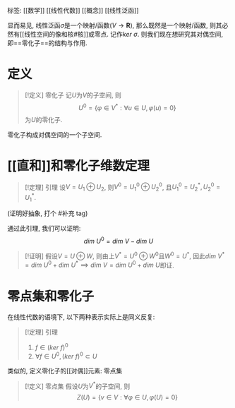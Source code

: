 标签: [[数学]] [[线性代数]] [[概念]] [[线性泛函]]

显而易见, 线性泛函$\sigma$是一个映射/函数($V\to \mathbf{R}$), 那么既然是一个映射/函数, 则其必然有[[线性空间的像和核#核]]或零点. 记作$ker\ \sigma$. 则我们现在想研究其对偶空间, 即==零化子==的结构与作用. 

# 定义

>[!定义] 零化子
>记$U$为$V$的子空间, 则
>$$
>U^{0}=\{\varphi\in V^{*}:\forall u \in U,\varphi(u)=0\}
>$$
>为$U$的零化子. 

零化子构成对偶空间的一个子空间. 

# [[直和]]和零化子维数定理


>[!定理] 引理
设$V=U_{1}\oplus U_{2}$, 则$V^{0}=U_{1}^{0}\oplus U_{2}^{0}$, 且$U_{1}^{0}=U_{2}^{*},U_{2}^{0}=U_{1}^{*}$. 


(证明好抽象, 打个 #补充 tag)

通过此引理, 我们可以证明: 
$$
dim\ U^{0} = dim\ V - dim\ U
$$
> [!证明]
>    假设$V=U\oplus W$, 则由上$V^{*}=U^{0}\oplus W^{0}$且$W^{0}=U^{*}$, 因此$dim\ V^{*} = dim\ U^{0} + dim\ U^{*}\implies dim\ V=dim\ U^{0} + dim\ U$即证. 

# 零点集和零化子

在线性代数的语境下, 以下两种表示实际上是同义反复: 

>[!定理] 引理
>1. $f\in (ker\ f)^{0}$
>2. $\forall f \in U^{0}, (ker\ f)^{0}\subset U$

类似的, 定义零化子的[[对偶]]元素: 零点集

>[!定义] 零点集
>假设$U$为$V^{*}$的子空间, 则
>$$
Z(U)=\{v\in V:\forall \varphi \in U,\varphi(U)=0\}
$$
